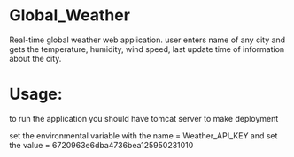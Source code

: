 # Global_Weather
Real-time global weather web application.
user enters name of any city and gets the temperature, humidity, wind speed, last update time of information about the city.
# Usage:
to run the application you should have tomcat server to make deployment

set the environmental variable with the name = Weather_API_KEY and set the value = 6720963e6dba4736bea125950231010
